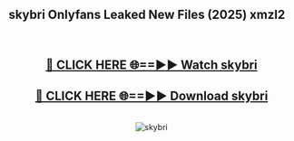 <h2>skybri Onlyfans Leaked New Files (2025) xmzl2</h2>
<br>
<div align="center">
<h2><a href="https://mediafiles.top/skybri&ref=git" rel="nofollow">🔴 CLICK HERE 🌐==►► Watch skybri</a></h2>
<h2><a href="https://mediafiles.top/skybri&ref=git" rel="nofollow">🔴 CLICK HERE 🌐==►► Download skybri</a></h2>
<br>
<a href="https://mediafiles.top/skybri&ref=git" rel="nofollow" data-target="animated-image.originalLink"><img src="https://i.ibb.co.com/xMMVF88/686577567.gif" alt="skybri" style="max-width: 100%; display: inline-block;" data-target="animated-image.originalImage"></a>
</div>
<br>
<br>